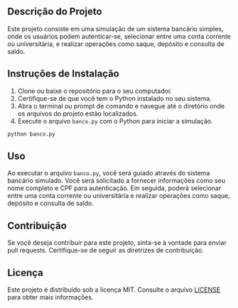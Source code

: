 ## Descrição do Projeto
Este projeto consiste em uma simulação de um sistema bancário simples, onde os usuários podem autenticar-se, selecionar entre uma conta corrente ou universitária, e realizar operações como saque, depósito e consulta de saldo.

## Instruções de Instalação
1. Clone ou baixe o repositório para o seu computador.
2. Certifique-se de que você tem o Python instalado no seu sistema.
3. Abra o terminal ou prompt de comando e navegue até o diretório onde os arquivos do projeto estão localizados.
4. Execute o arquivo `banco.py` com o Python para iniciar a simulação.

```sh
python banco.py
```

## Uso
Ao executar o arquivo `banco.py`, você será guiado através do sistema bancário simulado. Você será solicitado a fornecer informações como seu nome completo e CPF para autenticação. Em seguida, poderá selecionar entre uma conta corrente ou universitária e realizar operações como saque, depósito e consulta de saldo.

## Contribuição
Se você deseja contribuir para este projeto, sinta-se à vontade para enviar pull requests. Certifique-se de seguir as diretrizes de contribuição.

## Licença
Este projeto é distribuído sob a licença MIT. Consulte o arquivo [LICENSE](LICENSE) para obter mais informações.